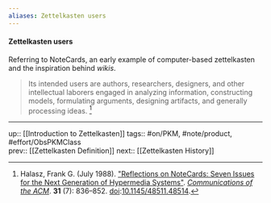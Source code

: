 ```yaml
---
aliases: Zettelkasten users
---
```

#### Zettelkasten users

Referring to NoteCards, an early example of computer-based zettelkasten and the inspiration behind _wikis_.
> Its intended users are authors, researchers, designers, and other intellectual laborers engaged in analyzing information, constructing models, formulating arguments, designing artifacts, and generally processing ideas. [^1]

---
up:: [[Introduction to Zettelkasten]]
tags:: #on/PKM, #note/product, #effort/ObsPKMClass  
prev:: [[Zettelkasten Definition]]
next:: [[Zettelkasten History]]

[^1]: Halasz, Frank G. (July 1988). ["Reflections on NoteCards: Seven Issues for the Next Generation of Hypermedia Systems"](https://doi.org/10.1145%2F48511.48514). _[Communications of the ACM](https://en.wikipedia.org/wiki/Communications_of_the_ACM "Communications of the ACM")_. **31** (7): 836–852. [doi](https://en.wikipedia.org/wiki/Doi_(identifier) "Doi (identifier)"):[10.1145/48511.48514](https://doi.org/10.1145%2F48511.48514).
